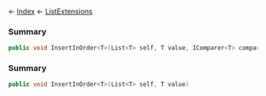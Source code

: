← [Index](Api-Index) ← [ListExtensions](System.Collections.Generic.ListExtensions)

### Summary

```csharp
public void InsertInOrder<T>(List<T> self, T value, IComparer<T> comparer)
```

### Summary

```csharp
public void InsertInOrder<T>(List<T> self, T value)
```


